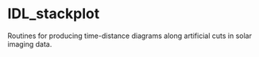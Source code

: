 # IDL_stackplot

Routines for producing time-distance diagrams along artificial cuts in solar imaging data. 
